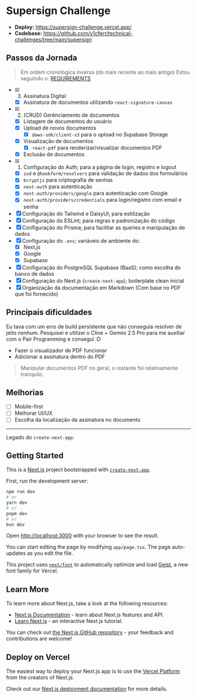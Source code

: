 # Supersign Challenge

- **Deploy:** <https://supersign-challenge.vercel.app/>
- **Codebase:** <https://github.com/v1cferr/technical-challenges/tree/main/supersign>

## Passos da Jornada

> Em ordem cronológica inversa (do mais recente ao mais antigo)
> Estou seguindo o: [REQUIREMENTS](./REQUIREMENTS.md)

- [x] 3. Assinatura Digital
  - [x] Assinatura de documentos utilizando `react-signature-canvas`
- [x] 2. (CRUD) Gerênciamento de documentos
  - [x] Listagem de documentos do usuário
  - [x] Upload de novos documentos
    - [x] `@aws-sdk/client-s3` para o upload no Supabase Storage
  - [x] Visualização de documentos
    - [x] `react-pdf` para renderizar/visualizar documentos PDF
  - [x] Exclusão de documentos
- [x] 1. Configuração do Auth; para a página de login, registro e logout
  - [x] `zod` e `@hookform/resolvers` para validação de dados dos formulários
  - [x] `bcryptjs` para criptografia de senhas
  - [x] `next-auth` para autenticação
  - [x] `next-auth/providers/google` para autenticação com Google
  - [x] `next-auth/providers/credentials` para login/registro com email e senha
- [x] Configuração do Tailwind e DaisyUI; para estilização
- [x] Configuração do ESLint; para regras e padronização do código
- [x] Configuração do Prisma; para facilitar as queries e manipulação de dados
- [x] Configuração do `.env`; variáveis de ambiente do:
  - [x] Next.js
  - [x] Google
  - [x] Supabase
- [x] Configuração do PostgreSQL Supabase (BaaS); como escolha do banco de dados
- [x] Configuração do Next.js (`create-next-app`); boilerplate clean inicial
- [x] Organização da documentação em Markdown (Com base no PDF que foi fornecido)

## Principais dificuldades

Eu tava com um erro de build persistente que não conseguia resolver de jeito nenhum. Pesquisei e utilizei o Cline + Gemini 2.5 Pro para me auxiliar com o Pair Programming e consegui :D

- Fazer o visualizador de PDF funcionar
- Adicionar a assinatura dentro do PDF

> Manipular documentos PDF no geral, o restante foi relativamente tranquilo.

## Melhorias

- [ ] Mobile-first
- [ ] Melhorar UI/UX
- [ ] Escolha da localização da assinatura no documento

---

Legado do `create-next-app`:

## Getting Started

This is a [Next.js](https://nextjs.org) project bootstrapped with [`create-next-app`](https://nextjs.org/docs/app/api-reference/cli/create-next-app).

First, run the development server:

```bash
npm run dev
# or
yarn dev
# or
pnpm dev
# or
bun dev
```

Open [http://localhost:3000](http://localhost:3000) with your browser to see the result.

You can start editing the page by modifying `app/page.tsx`. The page auto-updates as you edit the file.

This project uses [`next/font`](https://nextjs.org/docs/app/building-your-application/optimizing/fonts) to automatically optimize and load [Geist](https://vercel.com/font), a new font family for Vercel.

## Learn More

To learn more about Next.js, take a look at the following resources:

- [Next.js Documentation](https://nextjs.org/docs) - learn about Next.js features and API.
- [Learn Next.js](https://nextjs.org/learn) - an interactive Next.js tutorial.

You can check out [the Next.js GitHub repository](https://github.com/vercel/next.js) - your feedback and contributions are welcome!

## Deploy on Vercel

The easiest way to deploy your Next.js app is to use the [Vercel Platform](https://vercel.com/new?utm_medium=default-template&filter=next.js&utm_source=create-next-app&utm_campaign=create-next-app-readme) from the creators of Next.js.

Check out our [Next.js deployment documentation](https://nextjs.org/docs/app/building-your-application/deploying) for more details.
